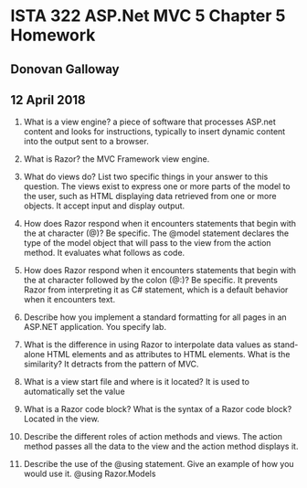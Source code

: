 # ISTA 322 ASP.Net MVC 5 Chapter 5 Homework
## Donovan Galloway
## 12 April 2018
1. What is a view engine? a piece of software that processes ASP.net content and looks for instructions, typically to insert dynamic content into the output sent to a browser.
2) What is Razor? the MVC Framework view engine.
3. What do views do? List two specific things in your answer to this question. The views exist to express one or more parts of the model to the user, such as HTML displaying data retrieved from one or more objects. It accept input and display output. 
4) How does Razor respond when it encounters statements that begin with the at character (@)? Be specific. The @model statement declares the type of the model object that will pass to the view from the action method. It evaluates what follows as code.
5. How does Razor respond when it encounters statements that begin with the at character followed by the colon (@:)? Be specific. It prevents Razor from interpreting it as C# statement, which is a default behavior when it encounters text.
6) Describe how you implement a standard formatting for all pages in an ASP.NET application. You specify lab.
7. What is the difference in using Razor to interpolate data values as stand-alone HTML elements and as attributes to HTML elements. What is the similarity? It detracts from the pattern of MVC.
8) What is a view start file and where is it located? It is used to automatically set the value 
9. What is a Razor code block? What is the syntax of a Razor code block? Located in the view.
10) Describe the different roles of action methods and views. The action method passes all the data to the view and the action method displays it.
11. Describe the use of the @using statement. Give an example of how you would use it. @using Razor.Models